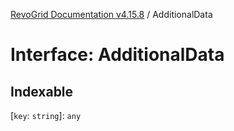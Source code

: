 [RevoGrid Documentation v4.15.8](README.md) / AdditionalData

# Interface: AdditionalData

## Indexable

 \[`key`: `string`\]: `any`
